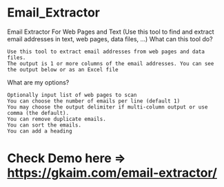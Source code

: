 # Email_Extractor
Email Extractor For Web Pages and Text
(Use this tool to find and extract email addresses in text, web pages, data files, ...)
What can this tool do?

    Use this tool to extract email addresses from web pages and data files.
    The output is 1 or more columns of the email addresses. You can see the output below or as an Excel file
What are my options?

    Optionally input list of web pages to scan
    You can choose the number of emails per line (default 1)
    You may choose the output delimiter if multi-column output or use comma (the default).
    You can remove duplicate emails.
    You can sort the emails.
    You can add a heading
# Check Demo here => https://gkaim.com/email-extractor/  
